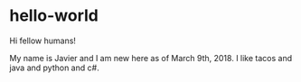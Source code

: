# hello-world

Hi fellow humans!

My name is Javier and I am new here as of March 9th, 2018.
I like tacos and java and python and c#.
